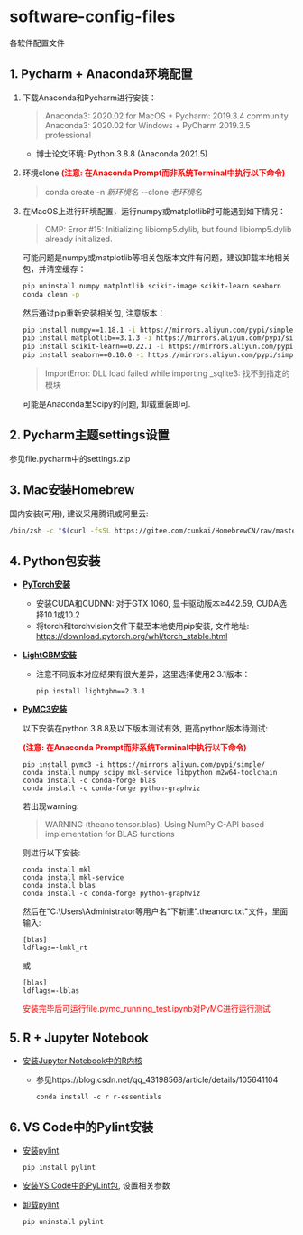 # software-config-files

各软件配置文件

## 1. Pycharm + Anaconda环境配置

1. 下载Anaconda和Pycharm进行安装：
   
   > Anaconda3: 2020.02 for MacOS + Pycharm: 2019.3.4 community
   > Anaconda3: 2020.02 for Windows + PyCharm 2019.3.5 professional

   * 博士论文环境: Python 3.8.8 (Anaconda 2021.5)

2. 环境clone
   **<font color=red>(注意: 在Anaconda Prompt而非系统Terminal中执行以下命令)</font>**

   > conda create -n *新环境名* --clone *老环境名*

3. 在MacOS上进行环境配置，运行numpy或matplotlib时可能遇到如下情况：

   > OMP: Error #15: Initializing libiomp5.dylib, but found libiomp5.dylib already initialized.

   可能问题是numpy或matplotlib等相关包版本文件有问题，建议卸载本地相关包，并清空缓存：

   ```bash
   pip uninstall numpy matplotlib scikit-image scikit-learn seaborn
   conda clean -p
   ```

   然后通过pip重新安装相关包, 注意版本：

   ```bash
   pip install numpy==1.18.1 -i https://mirrors.aliyun.com/pypi/simple/
   pip install matplotlib==3.1.3 -i https://mirrors.aliyun.com/pypi/simple/
   pip install scikit-learn==0.22.1 -i https://mirrors.aliyun.com/pypi/simple/
   pip install seaborn==0.10.0 -i https://mirrors.aliyun.com/pypi/simple/
   ```

   > ImportError: DLL load failed while importing _sqlite3: 找不到指定的模块

   可能是Anaconda里Scipy的问题, 卸载重装即可.

## 2. Pycharm主题settings设置

参见file.pycharm中的settings.zip

## 3. Mac安装Homebrew

国内安装(可用), 建议采用腾讯或阿里云:

```zsh
/bin/zsh -c "$(curl -fsSL https://gitee.com/cunkai/HomebrewCN/raw/master/Homebrew.sh)"
```

## 4. Python包安装

* <u>**PyTorch安装**</u>

  * 安装CUDA和CUDNN: 对于GTX 1060, 显卡驱动版本$\geq$442.59, CUDA选择10.1或10.2
  * 将torch和torchvision文件下载至本地使用pip安装, 文件地址: <https://download.pytorch.org/whl/torch_stable.html>

* <u>**LightGBM安装**</u>

  * 注意不同版本对应结果有很大差异，这里选择使用2.3.1版本：

    ```
    pip install lightgbm==2.3.1
    ```

* <u>**PyMC3安装**</u>

  以下安装在python 3.8.8及以下版本测试有效, 更高python版本待测试:

  **<font color=red>(注意: 在Anaconda Prompt而非系统Terminal中执行以下命令)</font>**

  ```
  pip install pymc3 -i https://mirrors.aliyun.com/pypi/simple/
  conda install numpy scipy mkl-service libpython m2w64-toolchain
  conda install -c conda-forge blas
  conda install -c conda-forge python-graphviz
  ```

  若出现warning:

  > WARNING (theano.tensor.blas): Using NumPy C-API based implementation for BLAS functions

  则进行以下安装:

  ```
  conda install mkl
  conda install mkl-service
  conda install blas
  conda install -c conda-forge python-graphviz
  ```

  然后在"C:\Users\Administrator等用户名"下新建".theanorc.txt"文件，里面输入:

  ```
  [blas]
  ldflags=-lmkl_rt
  ```

  或

  ```
  [blas]
  ldflags=-lblas
  ```

  <font color="red">安装完毕后可运行file.pymc_running_test.ipynb对PyMC进行运行测试</font >

## 5. R + Jupyter Notebook

* <u>安装Jupyter Notebook中的R内核</u>

  * 参见https://blog.csdn.net/qq_43198568/article/details/105641104
  
    ```
    conda install -c r r-essentials
    ```

## 6. VS Code中的Pylint安装

* <u>安装pylint</u>
  
  ```
  pip install pylint
  ```

* <u>安装VS Code中的PyLint包</u>, 设置相关参数
* <u>卸载pylint</u>

  ```
  pip uninstall pylint
  ```
